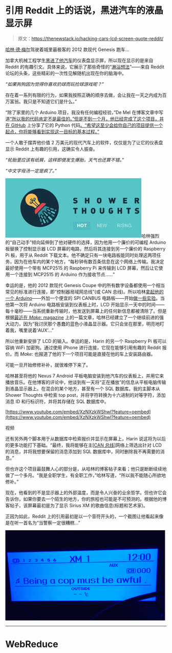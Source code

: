 # 引用 Reddit 上的话说，黑进汽车的液晶显示屏

> 原文：<https://thenewstack.io/hacking-cars-lcd-screen-quote-reddit/>

[哈林·德·梅尔](https://twitter.com/solder_flux)驾驶着城里最极客的 2012 款现代 Genesis 跑车…

加拿大机械工程学生[黑进了他汽车](http://solderandflux.com/2016/05/27/making-shower-thoughts-scroll/)的仪表盘显示屏，所以现在显示的是来自 Reddit 的有趣引文。具体来说，它展示了那些奇怪的“[淋浴想法](https://www.reddit.com/r/Showerthoughts)”——来自 Reddit 论坛的头条，这些精彩的一次性见解随机出现在你的脑海中。

*“如果狗狗因为觉得你喜欢扔球而玩捡球游戏呢？”*

存在着一系列有限的行为，如果我按照正确的顺序去做，会让我在一天之内成为百万富翁。我只是不知道它们是什么。”

“除了家里的几个 Arduino 项目，我没有任何编程经验，”De Mel 在博客文章中写道[“所以我的代码肯定不是最佳的。”但是不到一个月，他已经完成了这个项目，并在 GitHub](http://solderandflux.com/2016/05/16/reddits-shower-thoughts-on-my-cars-factory-radio-screen/) 上分享了它的 Python 代码[。“希望这至少会给你自己的项目提供一个起点，你将能够看到实现这一目标的基本过程。”](https://github.com/hdemel/Genesis-Canbus/blob/master/showerthoughtswrap.py)

一个人敢于摆弄他价值 2 万美元的现代汽车上的软件，仅仅是为了让它的仪表盘显示 Reddit 上有趣的引用，这确实令人振奋。

*“轮胎里应该有纸屑，这样即使发生爆胎，天气也还算不错。”*

*“中文字母汤一定是疯了。”*

![Reddit's Shower Thoughts forum](img/15b00a50a45120afd48b5f9e70dbceef.png)哈林强烈的“自己动手”倾向延伸到了他对硬件的选择，因为他用一个廉价的可编程 Arduino 板替换了控制显示器 LCD 屏幕的电路，然后将其连接到另一个廉价的 Raspberry Pi 板，用于从 Reddit 下载文本。他不确定只有一块电路板能同时处理这两项任务，因为在他车内的某个地方，“每秒钟有数百条信息在这个网络上传输。我决定最好使用一个带有 MCP2515 的 Raspberry Pi 来传输到 LCD 屏幕，然后让它使用一个连接到 MCP2515 的 Arduino 作为接收节点……”

幸运的是，他的 2012 款现代 Genesis Coupe 中的所有数字设备都使用一个相当常见的标准进行连接，即“控制器局域网总线”(或 CAN 总线)。所以哈林[拿起他的一个 Arduino](http://solderandflux.com/2016/04/27/canbus-sniffing-the-2012-hyundai-genesis-coupe/)——外加一个便宜的 SPI CANBUS 电路板——开始[做一些实验](http://solderandflux.com/2016/04/28/canbus-data-ive-received-so-far/)。当他第一次将 Arduino 电路板安装到仪表板上时，LCD 开始显示一天中的时间——每十毫秒——当系统重新传输时，他发送到屏幕上的任何新信息都被清除了。但是根据[最近在 *Make:* magazine](http://makezine.com/2016/06/14/hack-your-cars-dashboard-to-display-reddit-shower-thoughts/) 上的一篇文章，哈林已经建立了一个继续前进的强大动力，因为“我讨厌那个愚蠢的蓝色小液晶显示器。它只会坐在那里，明亮地盯着我，嘴里说着‘AUX’…”

所以他重新安排了 LCD 的输入。幸运的是，Harin 的另一个 Raspberry Pi 板可以容纳 WiFi 加密狗。通过使用 iPhone 进行连接，它现在能够引用有趣的 Reddit 报价。而 *Make:* 也报道了他的下一个项目可能是直接在他的车上安装路由器。

可能一旦开始修修补补，就很难停下来了。

哈林甚至将他的 Nexus 7 Android 平板电脑安装到他汽车的仪表板上，并用它来播放音乐。在他博客的评论中，他谈到有一天将“正在播放”的信息从平板电脑传输到液晶显示器上。在混合的某个地方，甚至有一个 SQL 数据库。我的主脚本从 Shower Thoughts 中检索 top post，并将字符转换为十六进制的对等字符，添加消息 ID 和行标识符，并将其存储在 SQL 数据库中。

[https://www.youtube.com/embed/XzNXzkWShwI?feature=oembed](https://www.youtube.com/embed/XzNXzkWShwI?feature=oembed)

视频

还有另外两个脚本用于从数据库中检索报价并显示在屏幕上，Harin 说这将为以后的更多功能打下基础。“最终，我将能够在主[[CAN 总线](https://en.wikipedia.org/wiki/CAN_bus)]网络上筛选出针对 LCD 的消息，并将我想要保留的消息添加到 SQL 数据库中，同时删除我不再需要的消息。”

但也许这个项目最鼓舞人心的部分是，从哈林的博客帖子来看；他只是断断续续地做了一个多月。“我是全职学生，有全职工作，”哈林写道，“所以我不能随心所欲地修补。”

现在，他看到的不是显示器上的外部温度，而是令人兴奋的业余哲学。但也许它会告诉你，如果你要去一个陌生的地方，你的旅程也可能是不可预测的。根据他的博客帖子，该屏幕最初是为了显示 Sirius XM 的歌曲信息(标题和艺术家)。

正因为如此，Reddit 上的引用最初是以一个音符开头的，一个截图让他看起来像是在听一首名为“当警察一定很糟糕…”

![Reddit Show Thoughts on Hyunadi LED - File-2016-05-16-8-09-40-PM](img/4b053727135e0c873b554901252d19e2.png)

* * *

# WebReduce

<svg xmlns:xlink="http://www.w3.org/1999/xlink" viewBox="0 0 68 31" version="1.1"><title>Group</title> <desc>Created with Sketch.</desc></svg>